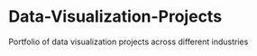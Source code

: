 # Data-Visualization-Projects
Portfolio of data visualization projects across different industries 
